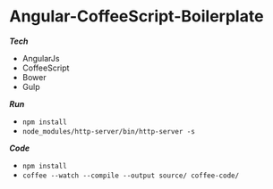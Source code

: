 # Angular-CoffeeScript-Boilerplate

***Tech*** </br>
- AngularJs
- CoffeeScript
- Bower 
- Gulp  </br>

***Run*** </br>
- ```npm install```
- ```node_modules/http-server/bin/http-server -s```</br>

***Code*** </br>
- ```npm install```
- ```coffee --watch --compile --output source/ coffee-code/``` </br>
